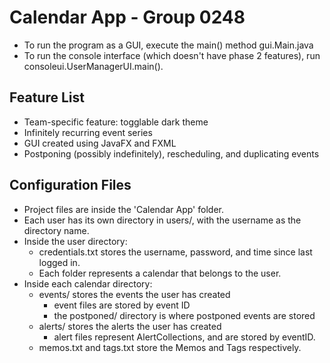 # Calendar App - Group 0248
* To run the program as a GUI, execute the main() method gui.Main.java
* To run the console interface (which doesn't have phase 2 features), run consoleui.UserManagerUI.main().

## Feature List
* Team-specific feature: togglable dark theme
* Infinitely recurring event series
* GUI created using JavaFX and FXML
* Postponing (possibly indefinitely), rescheduling, and duplicating events

## Configuration Files
* Project files are inside the 'Calendar App' folder.
* Each user has its own directory in users/, with the username as the directory name.
* Inside the user directory:
  * credentials.txt stores the username, password, and time since last logged in.
  * Each folder represents a calendar that belongs to the user.
* Inside each calendar directory:
  * events/ stores the events the user has created
    * event files are stored by event ID
    * the postponed/ directory is where postponed events are stored
  * alerts/ stores the alerts the user has created
    * alert files represent AlertCollections, and are stored by eventID.
  * memos.txt and tags.txt store the Memos and Tags respectively.
